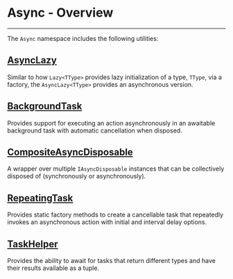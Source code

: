 # Async - Overview
---

The `Async` namespace includes the following utilities:

## [AsyncLazy](asynclazy.md)
Similar to how  `Lazy<TType>` provides lazy initialization of a type, `TType`, via a factory, the `AsyncLazy<TType>` provides an asynchronous version.


## [BackgroundTask](backgroundtask.md)
Provides support for executing an action asynchronously in an awaitable background task with automatic cancellation when disposed.


## [CompositeAsyncDisposable](compositeasyncdisposable.md)
A wrapper over multiple `IAsyncDisposable` instances that can be collectively disposed of (synchronously or asynchronously).


## [RepeatingTask](repeatingtask.md)
Provides static factory methods to create a cancellable task that repeatedly invokes an asynchronous action with initial and interval delay options.


## [TaskHelper](taskhelper.md)
Provides the ability to await for tasks that return different types and have their results available as a tuple.
